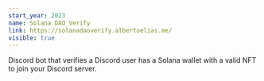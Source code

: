 ```yaml
---
start_year: 2023
name: Solana DAO Verify
link: https://solanadaoverify.albertoelias.me/
visible: true
---
```

Discord bot that verifies a Discord user has a Solana wallet with a valid NFT to join your Discord server.
